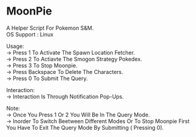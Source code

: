 # MoonPie
A Helper Script For Pokemon S&amp;M.  
OS Support : Linux  
  
  
Usage:  
-> Press 1 To Activate The Spawn Location Fetcher.  
-> Press 2 To Actiavte The Smogon Strategy Pokedex.  
-> Press 3 To Stop Moonpie.  
-> Press Backspace To Delete The Characters.  
-> Press 0 To Submit The Query.  
  
Interaction:  
-> Interaction Is Through Notification Pop-Ups.  
  
Note:  
-> Once You Press 1 Or 2 You Will Be In The Query Mode.  
-> Inorder To Switch Beetween Different Modes Or To Stop Moonpie First You Have To Exit The Query Mode By Submitting ( Pressing 0).  
